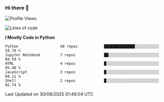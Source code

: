 ### Hi there 👋

<!--
**AMR-KELEG/AMR-KELEG** is a ✨ _special_ ✨ repository because its `README.md` (this file) appears on your GitHub profile.

Here are some ideas to get you started:

- 🔭 I’m currently working on ...
- 🌱 I’m currently learning ...
- 👯 I’m looking to collaborate on ...
- 🤔 I’m looking for help with ...
- 💬 Ask me about ...
- 📫 How to reach me: ...
- 😄 Pronouns: ...
- ⚡ Fun fact: ...
-->

<!--START_SECTION:waka-->
![Profile Views](http://img.shields.io/badge/Profile%20Views-0-blue)

![Lines of code](https://img.shields.io/badge/From%20Hello%20World%20I%27ve%20Written-25.7%20million%20lines%20of%20code-blue)

**I Mostly Code in Python** 

```text
Python                   40 repos            ██████████████░░░░░░░░░░░   54.79 % 
Jupyter Notebook         7 repos             ██░░░░░░░░░░░░░░░░░░░░░░░   09.59 % 
HTML                     4 repos             █░░░░░░░░░░░░░░░░░░░░░░░░   05.48 % 
JavaScript               3 repos             █░░░░░░░░░░░░░░░░░░░░░░░░   04.11 % 
Shell                    2 repos             █░░░░░░░░░░░░░░░░░░░░░░░░   02.74 % 
```




 Last Updated on 30/08/2025 01:46:04 UTC
<!--END_SECTION:waka-->
